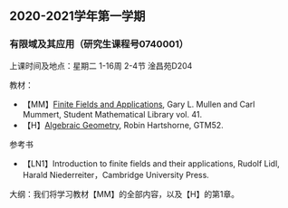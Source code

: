 ## 2020-2021学年第一学期
### 有限域及其应用（研究生课程号0740001）

上课时间及地点：星期二	1-16周	2-4节 淦昌苑D204

教材：
* 【MM】[Finite Fields and Applications](https://bookstore.ams.org/stml-41/), Gary L. Mullen and Carl Mummert, Student Mathematical Library vol. 41.
* 【H】[Algebraic Geometry](https://www.springer.com/gp/book/9780387902449), Robin Hartshorne, GTM52.

参考书
* 【LN1】Introduction to finite fields and their applications, Rudolf Lidl, Harald Niederreiter，Cambridge University Press.

大纲：我们将学习教材【MM】的全部内容，以及【H】的第1章。
